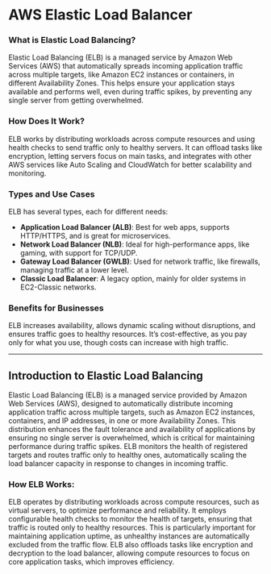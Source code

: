 # AWS Elastic Load Balancer
### What is Elastic Load Balancing?
Elastic Load Balancing (ELB) is a managed service by Amazon Web Services (AWS) that automatically spreads incoming application traffic across multiple targets, like Amazon EC2 instances or containers, in different Availability Zones. This helps ensure your application stays available and performs well, even during traffic spikes, by preventing any single server from getting overwhelmed.

### How Does It Work?
ELB works by distributing workloads across compute resources and using health checks to send traffic only to healthy servers. It can offload tasks like encryption, letting servers focus on main tasks, and integrates with other AWS services like Auto Scaling and CloudWatch for better scalability and monitoring.

### Types and Use Cases
ELB has several types, each for different needs:
- **Application Load Balancer (ALB)**: Best for web apps, supports HTTP/HTTPS, and is great for microservices.
- **Network Load Balancer (NLB)**: Ideal for high-performance apps, like gaming, with support for TCP/UDP.
- **Gateway Load Balancer (GWLB)**: Used for network traffic, like firewalls, managing traffic at a lower level.
- **Classic Load Balancer**: A legacy option, mainly for older systems in EC2-Classic networks.

### Benefits for Businesses
ELB increases availability, allows dynamic scaling without disruptions, and ensures traffic goes to healthy resources. It’s cost-effective, as you pay only for what you use, though costs can increase with high traffic.

---

## Introduction to Elastic Load Balancing
Elastic Load Balancing (ELB) is a managed service provided by Amazon Web Services (AWS), designed to automatically distribute incoming application traffic across multiple targets, such as Amazon EC2 instances, containers, and IP addresses, in one or more Availability Zones. This distribution enhances the fault tolerance and availability of applications by ensuring no single server is overwhelmed, which is critical for maintaining performance during traffic spikes. ELB monitors the health of registered targets and routes traffic only to healthy ones, automatically scaling the load balancer capacity in response to changes in incoming traffic.

### How ELB Works:
ELB operates by distributing workloads across compute resources, such as virtual servers, to optimize performance and reliability. It employs configurable health checks to monitor the health of targets, ensuring that traffic is routed only to healthy resources. This is particularly important for maintaining application uptime, as unhealthy instances are automatically excluded from the traffic flow. ELB also offloads tasks like encryption and decryption to the load balancer, allowing compute resources to focus on core application tasks, which improves efficiency.




